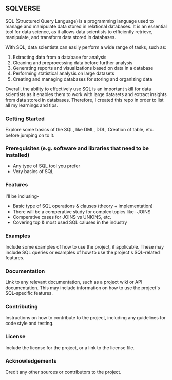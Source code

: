 ## SQLVERSE

SQL (Structured Query Language) is a programming language used to manage and manipulate data stored in relational databases. It is an essential tool for data science, as it allows data scientists to efficiently retrieve, manipulate, and transform data stored in databases.

With SQL, data scientists can easily perform a wide range of tasks, such as:
1. Extracting data from a database for analysis
2. Cleaning and preprocessing data before further analysis
3. Generating reports and visualizations based on data in a database
4. Performing statistical analysis on large datasets
5. Creating and managing databases for storing and organizing data

Overall, the ability to effectively use SQL is an important skill for data scientists as it enables them to work with large datasets and extract insights from data stored in databases. Therefore, I created this repo in order to list all my learnings and tips.

### Getting Started
Explore some basics of the SQL, like DML, DDL, Creation of table, etc. before jumping on to it.

### Prerequisites (e.g. software and libraries that need to be installed)
- Any type of SQL tool you prefer
- Very basics of SQL

### Features
I'll be inclusing-
- Basic type of SQL operations & clauses (theory + implementation)
- There will be a comperative study for complex topics like- JOINS
- Comperative cases for JOINS vs UNIONS, etc.
- Covering top & most used SQL caluses in the industry

### Examples
Include some examples of how to use the project, if applicable. These may include SQL queries or examples of how to use the project's SQL-related features.

### Documentation
Link to any relevant documentation, such as a project wiki or API documentation. This may include information on how to use the project's SQL-specific features.

### Contributing
Instructions on how to contribute to the project, including any guidelines for code style and testing.

### License
Include the license for the project, or a link to the license file.

### Acknowledgements
Credit any other sources or contributors to the project.
